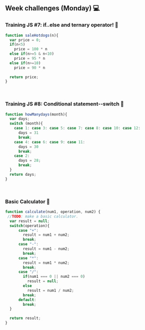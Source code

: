 <h2>Week challenges (Monday) 💻</h2>

<h3>Training JS #7: if..else and ternary operator! 📝</h3>

```js
function saleHotdogs(n){
  var price = 0;
  if(n<5)
    price = 100 * n
  else if(n>=5 & n<10)
    price = 95 * n
  else if(n>=10)
    price = 90 * n
  
  return price;
}
```

</br>

<h3>Training JS #8: Conditional statement--switch 📝</h3>

```js
function howManydays(month){
  var days;
  switch (month){
    case 1: case 3: case 5: case 7: case 8: case 10: case 12:
      days = 31  
      break;
    case 4: case 6: case 9: case 11:
      days = 30
      break;
    case 2:
      days = 28;
      break;  
  }
  return days;
}
```

</br>

<h3>Basic Calculator 📝</h3>

```js
function calculate(num1, operation, num2) {
 //TODO: make a basic calculator.
  var result = null;
  switch(operation){
      case "+":
        result = num1 + num2;
        break;
      case "-":
        result = num1 - num2;
        break;
      case "*":
        result = num1 * num2;
        break;
      case "/":
        if(num1 === 0 || num2 === 0)
          result = null;
        else
          result = num1 / num2;
        break;
      default:
        break;
  }
  
  return result;
}
```
